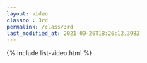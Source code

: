 ```yaml
---
layout: video
classno : 3rd
permalink: /class/3rd
last_modified_at: 2021-09-26T18:26:12.398Z
---
```


{% include list-video.html %}
